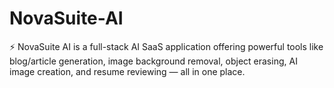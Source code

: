 # NovaSuite-AI
⚡️ NovaSuite AI is a full-stack AI SaaS application offering powerful tools like blog/article generation, image background removal, object erasing, AI image creation, and resume reviewing — all in one place.
